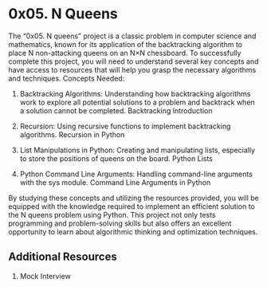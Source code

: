 # 0x05. N Queens

The “0x05. N queens” project is a classic problem in computer science and mathematics, known for its application of the backtracking algorithm to place N non-attacking queens on an N×N chessboard. To successfully complete this project, you will need to understand several key concepts and have access to resources that will help you grasp the necessary algorithms and techniques.
Concepts Needed:

1. Backtracking Algorithms:
        Understanding how backtracking algorithms work to explore all potential solutions to a problem and backtrack when a solution cannot be completed.
        Backtracking Introduction

2. Recursion:
        Using recursive functions to implement backtracking algorithms.
        Recursion in Python

3. List Manipulations in Python:
        Creating and manipulating lists, especially to store the positions of queens on the board.
        Python Lists

4. Python Command Line Arguments:
        Handling command-line arguments with the sys module.
        Command Line Arguments in Python

By studying these concepts and utilizing the resources provided, you will be equipped with the knowledge required to implement an efficient solution to the N queens problem using Python. This project not only tests programming and problem-solving skills but also offers an excellent opportunity to learn about algorithmic thinking and optimization techniques.

## Additional Resources

1. Mock Interview
